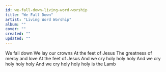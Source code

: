 ```yaml
---
id: we-fall-down-living-word-worship
title: "We Fall Down"
artist: "Living Word Worship"
album: ""
cover: ""
created: ""
updated: ""
---
```


We fall down
We lay our crowns
At the feet of Jesus
The greatness of mercy and love
At the feet of Jesus
And we cry holy holy holy
And we cry holy holy holy
And we cry holy holy holy is the Lamb
